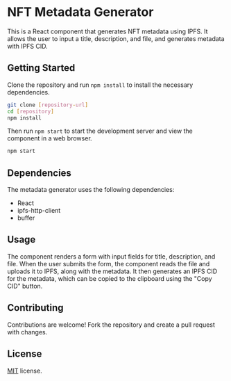 # NFT Metadata Generator

This is a React component that generates NFT metadata using IPFS. It allows the user to input a title, description, and file, and generates metadata with IPFS CID.

## Getting Started

Clone the repository and run `npm install` to install the necessary dependencies.

```bash
git clone [repository-url]
cd [repository]
npm install
```

Then run `npm start` to start the development server and view the component in a web browser.

```bash
npm start
```

## Dependencies

The metadata generator uses the following dependencies:

- React
- ipfs-http-client
- buffer

## Usage

The component renders a form with input fields for title, description, and file. When the user submits the form, the component reads the file and uploads it to IPFS, along with the metadata. It then generates an IPFS CID for the metadata, which can be copied to the clipboard using the "Copy CID" button.

## Contributing

Contributions are welcome! Fork the repository and create a pull request with changes.

## License

[MIT](https://choosealicense.com/licenses/mit/) license.
